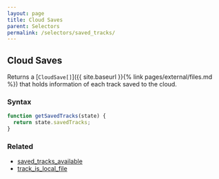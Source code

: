 ```yaml
---
layout: page
title: Cloud Saves
parent: Selectors
permalink: /selectors/saved_tracks/
---
```


## Cloud Saves

Returns a [`CloudSave[]`]({{ site.baseurl }}{% link pages/external/files.md %}) that holds information of each track saved to the cloud.

### Syntax

```js
function getSavedTracks(state) {
  return state.savedTracks;
}
```

### Related

- [saved_tracks_available](./saved_tracks_available.md)
- [track_is_local_file](./track_is_local_file.md)
